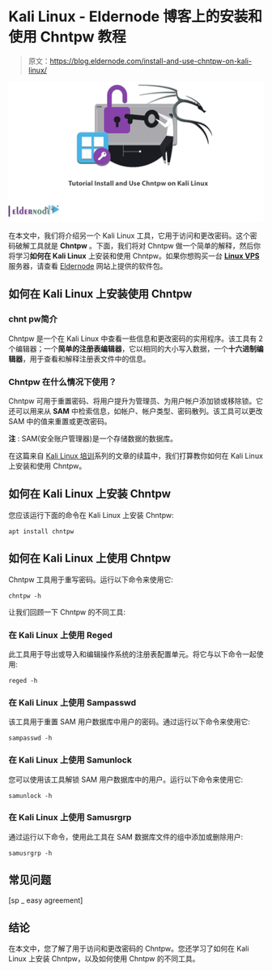 # Kali Linux - Eldernode 博客上的安装和使用 Chntpw 教程

> 原文：<https://blog.eldernode.com/install-and-use-chntpw-on-kali-linux/>

![Tutorial-Install-and-Use-Chntpw-on-Kali-Linux](img/03d486903f0215da1fa0dc892f822262.png)

在本文中，我们将介绍另一个 Kali Linux 工具，它用于访问和更改密码。这个密码破解工具就是 **Chntpw** 。下面，我们将对 Chntpw 做一个简单的解释，然后你将学习**如何在 Kali Linux** 上安装和使用 Chntpw。如果你想购买一台 [**Linux VPS**](https://eldernode.com/linux-vps/) 服务器，请查看 [Eldernode](https://eldernode.com/) 网站上提供的软件包。

## **如何在 Kali Linux 上安装使用 Chntpw**

### **chnt pw**简介

Chntpw 是一个在 Kali Linux 中查看一些信息和更改密码的实用程序。该工具有 2 个编辑器；一个**简单的注册表编辑器**，它以相同的大小写入数据，一个**十六进制编辑器**，用于查看和解释注册表文件中的信息。

### **Chntpw 在什么情况下使用？**

Chntpw 可用于重置密码、将用户提升为管理员、为用户帐户添加锁或移除锁。它还可以用来从 **SAM** 中检索信息，如帐户、帐户类型、密码散列。该工具可以更改 SAM 中的值来重置或更改密码。

**注** : SAM(安全账户管理器)是一个存储数据的数据库。

在这篇来自 [Kali Linux 培训](https://blog.eldernode.com/tag/kali-linux/)系列的文章的续篇中，我们打算教你如何在 Kali Linux 上安装和使用 Chntpw。

## **如何在 Kali Linux 上安装 Chntpw**

您应该运行下面的命令在 Kali Linux 上安装 Chntpw:

```
apt install chntpw
```

## **如何在 Kali Linux 上使用 Chntpw**

Chntpw 工具用于重写密码。运行以下命令来使用它:

```
chntpw -h
```

让我们回顾一下 Chntpw 的不同工具:

### **在 Kali Linux 上使用 Reged**

此工具用于导出或导入和编辑操作系统的注册表配置单元。将它与以下命令一起使用:

```
reged -h
```

### **在 Kali Linux 上使用 Sampasswd**

该工具用于重置 SAM 用户数据库中用户的密码。通过运行以下命令来使用它:

```
sampasswd -h
```

### **在 Kali Linux 上使用 Samunlock**

您可以使用该工具解锁 SAM 用户数据库中的用户。运行以下命令来使用它:

```
samunlock -h
```

### **在 Kali Linux 上使用 Samusrgrp**

通过运行以下命令，使用此工具在 SAM 数据库文件的组中添加或删除用户:

```
samusrgrp -h
```

## **常见问题**

[sp _ easy agreement]

## 结论

在本文中，您了解了用于访问和更改密码的 Chntpw。您还学习了如何在 Kali Linux 上安装 Chntpw，以及如何使用 Chntpw 的不同工具。